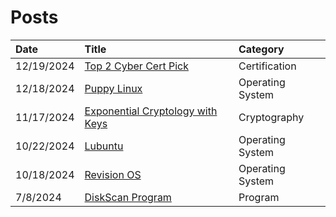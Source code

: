 # Posts

| Date         | Title             | Category  |
|:-------------|:------------------|:----------|
| 12/19/2024    | [Top 2 Cyber Cert Pick](./12.19.24/)      | Certification     |
| 12/18/2024    | [Puppy Linux](./12.18.24/)      | Operating System     |
| 11/17/2024    | [Exponential Cryptology with Keys](./11.17.24/)      | Cryptography     |
| 10/22/2024    | [Lubuntu](./10.22.24/)      | Operating System     |
| 10/18/2024    | [Revision OS](./10.18.24/)      | Operating System     |
| 7/8/2024    | [DiskScan Program](./7.8.24/)      | Program     |
